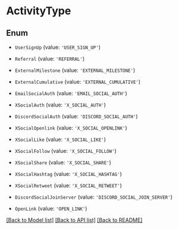# ActivityType


## Enum

* `UserSignUp` (value: `'USER_SIGN_UP'`)

* `Referral` (value: `'REFERRAL'`)

* `ExternalMilestone` (value: `'EXTERNAL_MILESTONE'`)

* `ExternalCumulative` (value: `'EXTERNAL_CUMULATIVE'`)

* `EmailSocialAuth` (value: `'EMAIL_SOCIAL_AUTH'`)

* `XSocialAuth` (value: `'X_SOCIAL_AUTH'`)

* `DiscordSocialAuth` (value: `'DISCORD_SOCIAL_AUTH'`)

* `XSocialOpenlink` (value: `'X_SOCIAL_OPENLINK'`)

* `XSocialLike` (value: `'X_SOCIAL_LIKE'`)

* `XSocialFollow` (value: `'X_SOCIAL_FOLLOW'`)

* `XSocialShare` (value: `'X_SOCIAL_SHARE'`)

* `XSocialHashtag` (value: `'X_SOCIAL_HASHTAG'`)

* `XSocialRetweet` (value: `'X_SOCIAL_RETWEET'`)

* `DiscordSocialJoinServer` (value: `'DISCORD_SOCIAL_JOIN_SERVER'`)

* `OpenLink` (value: `'OPEN_LINK'`)

[[Back to Model list]](../README.md#documentation-for-models) [[Back to API list]](../README.md#documentation-for-api-endpoints) [[Back to README]](../README.md)
